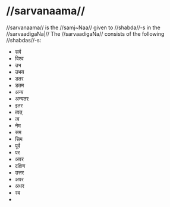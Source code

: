 # //sarvanaama//

//sarvanaama// is the //samj~Naa// given to //shabda//-s in the //sarvaadigaNa|// The //sarvaadigaNa// consists of the following //shabdas//-s:

- सर्व
- विश्व
- उभ
- उभय
- डतर
- डतम
- अन्य
- अन्यतर
- इतर
- त्वत्
- त्व
- नेम
- सम
- सिम
- पूर्व
- पर
- अवर
- दक्षिण
- उत्तर
- अपर
- अधर
- स्व
- 
<!--stackedit_data:
eyJoaXN0b3J5IjpbMTQ5MjY0OTg4OCwxMzc3OTU1ODU3LC0xND
g1NTA2NjkxLDg5NDIyMzQxNSw5MDM4MzY5MDQsLTE2Nzk3MjQ4
NDBdfQ==
-->